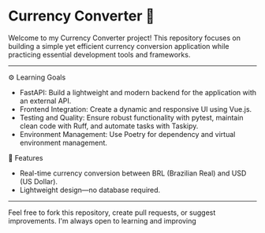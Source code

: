 # Currency Converter 💱

Welcome to my Currency Converter project! This repository focuses on building a simple yet efficient currency conversion application while practicing essential development tools and frameworks.

---

⚙️ Learning Goals
- FastAPI: Build a lightweight and modern backend for the application with an external API.
- Frontend Integration: Create a dynamic and responsive UI using Vue.js.
- Testing and Quality: Ensure robust functionality with pytest, maintain clean code with Ruff, and automate tasks with Taskipy.
- Environment Management: Use Poetry for dependency and virtual environment management.

🔻 Features
- Real-time currency conversion between BRL (Brazilian Real) and USD (US Dollar).
- Lightweight design—no database required.

---

Feel free to fork this repository, create pull requests, or suggest improvements. I'm always open to learning and improving















